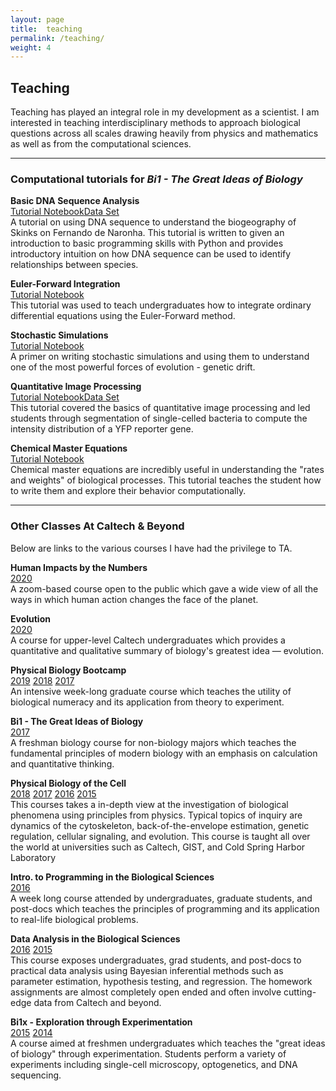 ```yaml
---
layout: page
title:  teaching
permalink: /teaching/
weight: 4
---
```



## Teaching


Teaching has played an integral role in my development as a scientist. I am interested in
teaching interdisciplinary methods to approach biological questions across all
scales drawing heavily from physics and mathematics as well as from the
computational sciences.


<hr/>


### Computational tutorials for *Bi1 - The Great Ideas of Biology*

<b>Basic DNA Sequence Analysis</b><br/> 
<a class="m-1 btn btn-outline-secondary btn-sm" href="http://bi1.caltech.edu/code/t01_sequence_analysis.html">Tutorial Notebook</a><a class="m-1 btn btn-outline-secondary btn-sm" href="http://rpdata.caltech.edu/courses/bi1_2017/data/mabuya_atlantica.zip">Data Set</a><br/>
A tutorial on using DNA sequence to understand the biogeography of Skinks on Fernando de Naronha. This tutorial is written to given an introduction to basic programming skills with Python and provides introductory intuition on how DNA sequence can be used to 
 identify relationships between species.

<b>Euler-Forward Integration</b> <br/><a class='m-1 btn btn-outline-secondary btn-sm ' href='http://bi1.caltech.edu/code/t02_numerical_integration.html'>Tutorial Notebook</a><br/> 
This tutorial was used to teach undergraduates how to integrate ordinary differential equations using the Euler-Forward method.


<b>Stochastic Simulations</b><br/>
<a class='m-1 btn btn-outline-secondary btn-sm' href='http://bi1.caltech.edu/code/t03_stochastic_simulations.html'>Tutorial Notebook</a><br/>
A primer on writing stochastic simulations and using them to understand one of the most powerful forces of evolution - genetic drift.


<b>Quantitative Image Processing</b><br/>
<a class='m-1 btn btn-outline-secondary btn-sm' href='http://bi1.caltech.edu/code/t04_quantitative_image_processing.html'>Tutorial Notebook</a><a class='m-1 btn btn-outline-secondary btn-sm' href='http://rpdata.caltech.edu/courses/bi1_2017/data/ecoli_images.zip'>Data Set</a><br/> 
This tutorial covered the basics of quantitative image processing and led
students through segmentation of single-celled bacteria to compute the
intensity distribution of a YFP reporter gene. 



<b>Chemical Master Equations</b> <br/>
<a class='m-1 btn btn-outline-secondary btn-sm' href='http://bi1.caltech.edu/code/t06_chemical_master_equation.html'>Tutorial Notebook</a><br/> 
Chemical master equations are incredibly useful in understanding the "rates and weights" of biological processes. This tutorial teaches the student how to write them and explore their behavior computationally.


<hr/>


### Other Classes At Caltech & Beyond

Below are links to the various courses I have had the privilege to TA.


<b>Human Impacts by the Numbers</b><br/><a class="m-1 btn btn-outline-secondary btn-sm" href="https://www.rpgroup.caltech.edu/aph150">2020</a><br/>
A zoom-based course open to the public which gave a wide view of all the ways in which human action changes the face of the planet.
<br/>

<b>Evolution </b><br/><a class='m-1 btn btn-outline-secondary btn-sm' href='https://www.rpgroup.caltech.edu/bige105'>2020</a><br/> 
A course for upper-level Caltech undergraduates which provides a quantitative and qualitative summary of biology's greatest idea — evolution.<br/>


<b>Physical Biology Bootcamp</b><br/><a class="m-1 btn btn-outline-secondary btn-sm" href="https://www.rpgroup.caltech.edu/be262/2019">2019</a> 
<a class="m-1 btn btn-outline-secondary btn-sm" href="https://www.rpgroup.caltech.edu/be262/2018">2018</a> 
<a class="m-1 btn btn-outline-secondary btn-sm" href="https://www.rpgroup.caltech.edu/be262/2017">2017</a><br/>
An intensive week-long graduate course which teaches the utility of biological numeracy and its application from theory to experiment.

<b>Bi1 - The Great Ideas of Biology</b><br/><a class='m-1 btn btn-outline-secondary btn-sm' href="http://bi1.caltech.edu">2017</a><br/>
A freshman biology course for non-biology majors which teaches the fundamental principles of modern biology with an emphasis on calculation and quantitative thinking.


<b>Physical Biology of the Cell</b><br/><a class='m-1 btn btn-outline-secondary btn-sm' href="http://beaph161.caltech.edu/2018/">2018</a>
<a class='m-1 btn btn-outline-secondary btn-sm' href="http://www.rpgroup.caltech.edu/gist_pboc_2017">2017</a> 
<a class='m-1 btn btn-outline-secondary btn-sm' href='http://www.rpgroup.caltech.edu/gist_pboc_2016'>2016</a> 
<a class='m-1 btn btn-outline-secondary btn-sm' href='http://www.rpdata.caltech.edu/courses/CSHL_PBoC_2015'>2015</a> <br/>
This courses takes a in-depth view at the investigation of biological
phenomena using principles from physics. Typical topics of inquiry are
dynamics of the cytoskeleton, back-of-the-envelope estimation, genetic
regulation, cellular signaling, and evolution. This course is taught all over
the world at universities such as Caltech, GIST, and Cold Spring Harbor Laboratory


<b>Intro. to Programming in the Biological Sciences</b><br/> <a class='m-1 btn btn-outline-secondary btn-sm' href='http://justinbois.github.io/bootcamp/2016'>2016</a><br/>
A week long course attended by undergraduates, graduate students, and post-docs which teaches the principles of programming and its application to real-life biological problems.


<b>Data Analysis in the Biological Sciences</b><br/>
<a class='m-1 btn btn-outline-secondary btn-sm' href='http://bebi103.caltech.edu/2016'>2016</a> 
<a class='m-1 btn btn-outline-secondary btn-sm' href='http://bebi103.caltech.edu/2015'>2015</a><br/>
This course exposes undergraduates, grad students, and post-docs to practical data analysis using Bayesian inferential methods such as parameter estimation, hypothesis testing, and regression. The homework assignments are almost completely open ended and often involve cutting-edge data from Caltech and beyond.



 <b>Bi1x - Exploration through Experimentation</b><br/> 
 <a class='m-1 btn btn-outline-secondary btn-sm' href='http://bi1x.caltech.edu/2015/'>2015</a>
 <a class='m-1 btn btn-outline-secondary btn-sm' href='http://bi1x.caltech.edu/2014/'>2014</a><br/>
 A course aimed at freshmen undergraduates which teaches the "great ideas of biology" through experimentation. Students perform a variety of experiments including  single-cell microscopy, optogenetics, and DNA sequencing.
